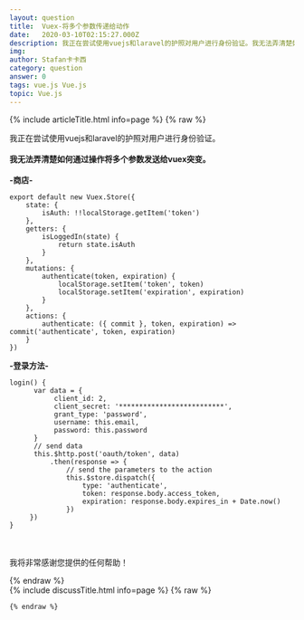 ```yaml
---
layout: question
title:  Vuex-将多个参数传递给动作
date:   2020-03-10T02:15:27.000Z
description: 我正在尝试使用vuejs和laravel的护照对用户进行身份验证。我无法弄清楚如何通过操作将多个参数发送给vuex突变。-商店-export def...
img: 
author: Stafan卡卡西
category: question
answer: 0
tags: vue.js Vue.js
topic: Vue.js
---
```

<div class="article-root">
  <div class="article">
    {% include articleTitle.html info=page %}
    {% raw %}
    <div class="article-content"><p><font style="vertical-align: inherit;"><font style="vertical-align: inherit;">我正在尝试使用vuejs和laravel的护照对用户进行身份验证。</font></font><br><br><strong><font style="vertical-align: inherit;"><font style="vertical-align: inherit;">我无法弄清楚如何通过操作将多个参数发送给vuex突变。</font></font></strong><br><br>
<strong><font style="vertical-align: inherit;"><font style="vertical-align: inherit;">-商店-</font></font></strong></p>

<pre><code>export default new Vuex.Store({<font></font>
    state: {<font></font>
        isAuth: !!localStorage.getItem('token')<font></font>
    },<font></font>
    getters: {<font></font>
        isLoggedIn(state) {<font></font>
            return state.isAuth<font></font>
        }<font></font>
    },<font></font>
    mutations: {<font></font>
        authenticate(token, expiration) {<font></font>
            localStorage.setItem('token', token)<font></font>
            localStorage.setItem('expiration', expiration)<font></font>
        }<font></font>
    },<font></font>
    actions: {<font></font>
        authenticate: ({ commit }, token, expiration) =&gt; commit('authenticate', token, expiration)<font></font>
    }<font></font>
})<font></font>
</code></pre>

<p><strong><font style="vertical-align: inherit;"><font style="vertical-align: inherit;">-登录方法-</font></font></strong></p>

<pre><code>login() {<font></font>
      var data = {<font></font>
           client_id: 2,<font></font>
           client_secret: '**************************',<font></font>
           grant_type: 'password',<font></font>
           username: this.email,<font></font>
           password: this.password<font></font>
      }<font></font>
      // send data<font></font>
      this.$http.post('oauth/token', data)<font></font>
          .then(response =&gt; {<font></font>
              // send the parameters to the action<font></font>
              this.$store.dispatch({<font></font>
                  type: 'authenticate',<font></font>
                  token: response.body.access_token,<font></font>
                  expiration: response.body.expires_in + Date.now()<font></font>
              })<font></font>
     })<font></font>
}<font></font>
</code></pre>

<p><br><br><font style="vertical-align: inherit;"><font style="vertical-align: inherit;">
我将非常感谢您提供的任何帮助！</font></font></p></div>
    {% endraw %}
  </div>

  <div class="discuss-wrapper">
    {% include discussTitle.html info=page %}
    {% raw %}
    
    {% endraw %}
  </div>
<div>
